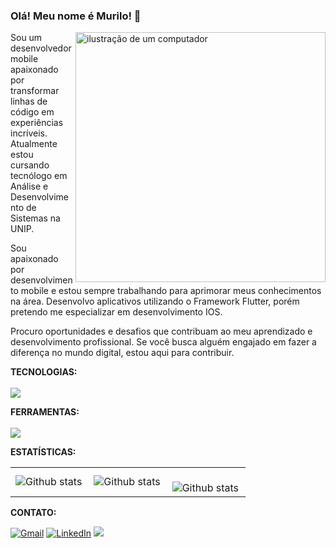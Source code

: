 ### Olá! Meu nome é Murilo! 👋 

<img src="https://raw.githubusercontent.com/MicaelliMedeiros/micaellimedeiros/master/image/computer-illustration.png" alt="ilustração de um computador" min-width="400px" max-width="400px" width="400px" align="right">

<p align="left"> 
  Sou um desenvolvedor mobile apaixonado por transformar linhas de código em experiências incríveis. Atualmente estou cursando tecnólogo em Análise e Desenvolvimento de Sistemas na UNIP.

Sou apaixonado por desenvolvimento mobile e estou sempre trabalhando para aprimorar meus conhecimentos na área. Desenvolvo aplicativos utilizando o Framework Flutter, porém pretendo me especializar em desenvolvimento IOS.

Procuro oportunidades e desafios que contribuam ao meu aprendizado e desenvolvimento profissional. Se você busca alguém engajado em fazer a diferença no mundo digital, estou aqui para contribuir.

</p>

<p align="left">
   <strong>TECNOLOGIAS:</strong> 
  <br>
  <br>
   <img src="https://skillicons.dev/icons?i=dart,flutter,firebase">
</p>

<p align="left">
   <strong>FERRAMENTAS:</strong>
   <br>
    <br>
   <img src="https://skillicons.dev/icons?i=git,github,vscode">
</p>

<p align="left">
   <strong>ESTATÍSTICAS:</strong>
</p>
<table>
  <tr>
    <td>
      <img
        align="left"
        src="https://github-readme-stats.vercel.app/api?username=murilo-furlaneto&theme=tokyonight&hide_border=false&include_all_commits=true&count_private=true"
        alt="Github stats"
      />
    </td>
    <td>
      <img
        align="left"
        src="https://github-readme-stats.vercel.app/api/top-langs/?username=murilo-furlaneto&theme=tokyonight&hide_border=false&include_all_commits=true&count_private=true&layout=compact"
        alt="Github stats"
      />
    </td>
    <td>
      <br />
      <img
        align="left"
        src="https://github-readme-streak-stats.herokuapp.com/?user=murilo-furlaneto&theme=tokyonight&hide_border=false"
        alt="Github stats"
      />
    </td>
  </tr>
</table>
 
<p align="left">
   <strong>CONTATO:</strong>
</p>

<p align="left">
  <a href="mailto:furlanetomurilo@gmail.com" title="Gmail">
  <img src="https://img.shields.io/badge/-Gmail-FF0000?style=flat-square&labelColor=FF0000&logo=gmail&logoColor=white&link=LINK-DO-SEU-GMAIL" alt="Gmail"/></a>

  <a href="https://www.linkedin.com/in/murilo-furlaneto/" title="LinkedIn">
  <img src="https://img.shields.io/badge/-Linkedin-0e76a8?style=flat-square&logo=Linkedin&logoColor=white&link=https://www.linkedin.com/in/murilo-furlaneto/" alt="LinkedIn"/></a>

   <a href="https://www.linkedin.com/in/murilo-furlaneto/" title="Instagram">
  <img src="https://img.shields.io/badge/Instagram-E4405F?style=for-the-badge&logo=instagram&logoColor=white alt="Instagram"/></a>

</p>
